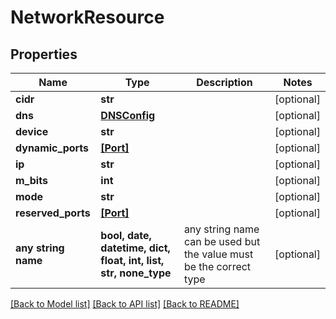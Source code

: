 # NetworkResource


## Properties
Name | Type | Description | Notes
------------ | ------------- | ------------- | -------------
**cidr** | **str** |  | [optional] 
**dns** | [**DNSConfig**](DNSConfig.md) |  | [optional] 
**device** | **str** |  | [optional] 
**dynamic_ports** | [**[Port]**](Port.md) |  | [optional] 
**ip** | **str** |  | [optional] 
**m_bits** | **int** |  | [optional] 
**mode** | **str** |  | [optional] 
**reserved_ports** | [**[Port]**](Port.md) |  | [optional] 
**any string name** | **bool, date, datetime, dict, float, int, list, str, none_type** | any string name can be used but the value must be the correct type | [optional]

[[Back to Model list]](../README.md#documentation-for-models) [[Back to API list]](../README.md#documentation-for-api-endpoints) [[Back to README]](../README.md)


